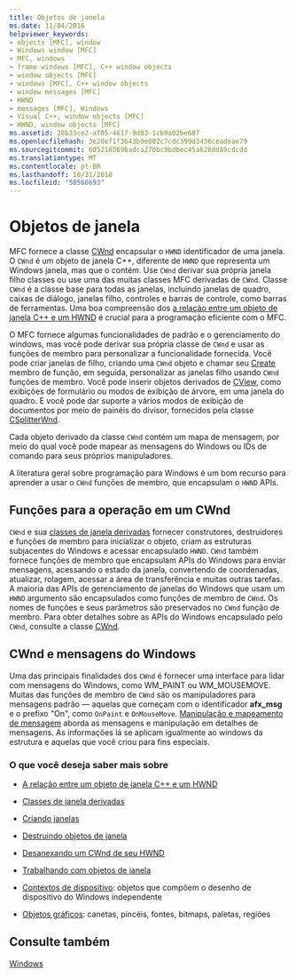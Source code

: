 ```yaml
---
title: Objetos de janela
ms.date: 11/04/2016
helpviewer_keywords:
- objects [MFC], window
- Windows window [MFC]
- MFC, windows
- frame windows [MFC], C++ window objects
- window objects [MFC]
- windows [MFC], C++ window objects
- window messages [MFC]
- HWND
- messages [MFC], Windows
- Visual C++, window objects [MFC]
- HWND, window objects [MFC]
ms.assetid: 28b33ce2-af05-4617-9d03-1cb9a02be687
ms.openlocfilehash: 3e20ef1f3643b9e802c7cdc399d3436ceadeae79
ms.sourcegitcommit: 6052185696adca270bc9bdbec45a626dd89cdcdd
ms.translationtype: MT
ms.contentlocale: pt-BR
ms.lasthandoff: 10/31/2018
ms.locfileid: "50566693"
---
```

# <a name="window-objects"></a>Objetos de janela

MFC fornece a classe [CWnd](../mfc/reference/cwnd-class.md) encapsular o `HWND` identificador de uma janela. O `CWnd` é um objeto de janela C++, diferente de `HWND` que representa um Windows janela, mas que o contém. Use `CWnd` derivar sua própria janela filho classes ou use uma das muitas classes MFC derivadas de `CWnd`. Classe `CWnd` é a classe base para todas as janelas, incluindo janelas de quadro, caixas de diálogo, janelas filho, controles e barras de controle, como barras de ferramentas. Uma boa compreensão dos [a relação entre um objeto de janela C++ e um HWND](../mfc/relationship-between-a-cpp-window-object-and-an-hwnd.md) é crucial para a programação eficiente com o MFC.

O MFC fornece algumas funcionalidades de padrão e o gerenciamento do windows, mas você pode derivar sua própria classe de `CWnd` e usar as funções de membro para personalizar a funcionalidade fornecida. Você pode criar janelas de filho, criando uma `CWnd` objeto e chamar seu [Create](../mfc/reference/cwnd-class.md#create) membro de função, em seguida, personalizar as janelas filho usando `CWnd` funções de membro. Você pode inserir objetos derivados de [CView](../mfc/reference/cview-class.md), como exibições de formulário ou modos de exibição de árvore, em uma janela do quadro. E você pode dar suporte a vários modos de exibição de documentos por meio de painéis do divisor, fornecidos pela classe [CSplitterWnd](../mfc/reference/csplitterwnd-class.md).

Cada objeto derivado da classe `CWnd` contém um mapa de mensagem, por meio do qual você pode mapear as mensagens do Windows ou IDs de comando para seus próprios manipuladores.

A literatura geral sobre programação para Windows é um bom recurso para aprender a usar o `CWnd` funções de membro, que encapsulam o `HWND` APIs.

## <a name="functions-for-operating-on-a-cwnd"></a>Funções para a operação em um CWnd

`CWnd` e sua [classes de janela derivadas](../mfc/derived-window-classes.md) fornecer construtores, destruidores e funções de membro para inicializar o objeto, criam as estruturas subjacentes do Windows e acessar encapsulado `HWND`. `CWnd` também fornece funções de membro que encapsulam APIs do Windows para enviar mensagens, acessando o estado da janela, convertendo de coordenadas, atualizar, rolagem, acessar a área de transferência e muitas outras tarefas. A maioria das APIs de gerenciamento de janelas do Windows que usam um `HWND` argumento são encapsulados como funções de membro de `CWnd`. Os nomes de funções e seus parâmetros são preservados no `CWnd` função de membro. Para obter detalhes sobre as APIs do Windows encapsulado pelo `CWnd`, consulte a classe [CWnd](../mfc/reference/cwnd-class.md).

## <a name="cwnd-and-windows-messages"></a>CWnd e mensagens do Windows

Uma das principais finalidades dos `CWnd` é fornecer uma interface para lidar com mensagens do Windows, como WM_PAINT ou WM_MOUSEMOVE. Muitas das funções de membro de `CWnd` são os manipuladores para mensagens padrão — aquelas que começam com o identificador **afx_msg** e o prefixo "On", como `OnPaint` e `OnMouseMove`. [Manipulação e mapeamento de mensagem](../mfc/message-handling-and-mapping.md) aborda as mensagens e manipulação em detalhes de mensagens. As informações lá se aplicam igualmente ao windows da estrutura e aquelas que você criou para fins especiais.

### <a name="what-do-you-want-to-know-more-about"></a>O que você deseja saber mais sobre

- [A relação entre um objeto de janela C++ e um HWND](../mfc/relationship-between-a-cpp-window-object-and-an-hwnd.md)

- [Classes de janela derivadas](../mfc/derived-window-classes.md)

- [Criando janelas](../mfc/creating-windows.md)

- [Destruindo objetos de janela](../mfc/destroying-window-objects.md)

- [Desanexando um CWnd de seu HWND](../mfc/detaching-a-cwnd-from-its-hwnd.md)

- [Trabalhando com objetos de janela](../mfc/working-with-window-objects.md)

- [Contextos de dispositivo](../mfc/device-contexts.md): objetos que compõem o desenho de dispositivo do Windows independente

- [Objetos gráficos](../mfc/graphic-objects.md): canetas, pincéis, fontes, bitmaps, paletas, regiões

## <a name="see-also"></a>Consulte também

[Windows](../mfc/windows.md)

